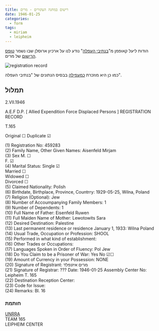 ```yaml
---
title: רישום במחנה העקורים - מרים
date: 1946-01-25
categories:
  - form
tags:
  - miriam
  - leipheim
---
```


הודות ליעל קאופמן מ"[בנתיבי העפלה](http://maapilim.org.il)" נודע לנו על ארכיון ארוסלן
שבו נשמר [טופס הרישום](https://collections-server.arolsen-archives.org/G/ITS_DATA_EXPORT_DP/03010101/0604/3134361/001.jpg) של מרים.

![registration record](/pupko-papers/assets/images/1946-01-25-miriam-leipheim-registration-record.jpg)

כמו כן היא מוזכרת [כמעפילה](http://maapilim.org.il/notebook_ext.asp?item=179462&site=maapilim&lang=HEB&menu=1) בבסיס הנתונים של "בנתיבי העפלה".

## תמלול

2.VII.1946

A.E.F D.P. [ Allied Expendition Force Displaced Persons ] REGISTRATION RECORD

T.165

Original ☐  Duplicate ☑

(1) Registration No: 459283  
(2) Family Name, Other Given Names: Aisenfeld Mirjam  
(3) Sex
M. ☐  
F. ☑  
(4) Marital Status:
Single ☑  
Married ☐  
Widowed ☐  
Divorced ☐  
(5) Claimed Nationality: Polish  
(6) Birthdate, Birthplace, Province, Countrry: 1929-05-25, Wilna, Poland  
(7) Religion (Optional): Jew  
(8) Number of Accoumpanying Family Members: 1  
(9) Number of Dependents: 1  
(10) Full Name of Father: Eisenfeld Ruwen  
(11) Full Maiden Name of Mother: Lewotowits Sara  
(12) Desired Destination: Palestine  
(13) Last permanent residence or residence January 1, 1933: Wilna Poland  
(14) Usual Trade, Occupation or Profession: SHOOL  
(15) Performed in what kind of establishment:  
(16) Other Trades or Occupations:  
(17) Languages Spoken in Order of Fluency: Pol Jew  
(18) Do You Claim to be a Prisoner of War: Yes No ☑☐  
(19) Amount of Currency in your Possession: NONE  
(20) Signature of Registrant: מרים איזנפלד  
(21) Signature of Registrar: ???  Date: 1946-01-25  Assembly Center No: Leipheim T. 165  
(22) Destination Reception Center:  
(23) Code for Issue:  
(24) Remarks: Bl. 16

### חותמת

[UNRRA](https://en.wikipedia.org/wiki/United_Nations_Relief_and_Rehabilitation_Administration)  
TEAM 165  
LEIPHEIM CENTER
